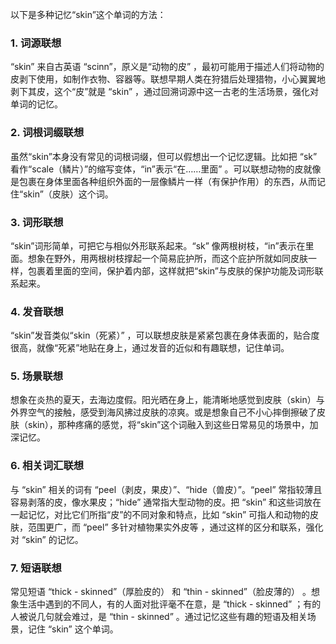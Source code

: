 以下是多种记忆“skin”这个单词的方法：
### 1. 词源联想
“skin” 来自古英语 “scinn”，原义是“动物的皮” ，最初可能用于描述人们将动物的皮剥下使用，如制作衣物、容器等。联想早期人类在狩猎后处理猎物，小心翼翼地剥下其皮，这个“皮”就是 “skin” ，通过回溯词源中这一古老的生活场景，强化对单词的记忆。 

### 2. 词根词缀联想
虽然“skin”本身没有常见的词根词缀，但可以假想出一个记忆逻辑。比如把 “sk” 看作“scale（鳞片）”的缩写变体，“in”表示“在……里面” 。可以联想动物的皮就像是包裹在身体里面各种组织外面的一层像鳞片一样（有保护作用）的东西，从而记住“skin”（皮肤）这个词。 

### 3. 词形联想
“skin”词形简单，可把它与相似外形联系起来。“sk” 像两根树枝，“in”表示在里面。想象在野外，用两根树枝撑起一个简易庇护所，而这个庇护所就如同皮肤一样，包裹着里面的空间，保护着内部，这样就把“skin”与皮肤的保护功能及词形联系起来。 

### 4. 发音联想
“skin”发音类似“skin（死紧）” ，可以联想皮肤是紧紧包裹在身体表面的，贴合度很高，就像“死紧”地贴在身上，通过发音的近似和有趣联想，记住单词。 

### 5. 场景联想
想象在炎热的夏天，去海边度假。阳光晒在身上，能清晰地感觉到皮肤（skin）与外界空气的接触，感受到海风拂过皮肤的凉爽。或是想象自己不小心摔倒擦破了皮肤（skin），那种疼痛的感觉，将“skin”这个词融入到这些日常易见的场景中，加深记忆。 

### 6. 相关词汇联想
与 “skin” 相关的词有 “peel（剥皮，果皮）”、“hide（兽皮）”。“peel” 常指较薄且容易剥落的皮，像水果皮；“hide” 通常指大型动物的皮。把 “skin” 和这些词放在一起记忆，对比它们所指“皮”的不同对象和特点，比如 “skin” 可指人和动物的皮肤，范围更广，而 “peel” 多针对植物果实外皮等 ，通过这样的区分和联系，强化对 “skin” 的记忆。 

### 7. 短语联想
常见短语 “thick - skinned”（厚脸皮的） 和 “thin - skinned”（脸皮薄的） 。想象生活中遇到的不同人，有的人面对批评毫不在意，是 “thick - skinned” ；有的人被说几句就会难过，是 “thin - skinned” 。通过记忆这些有趣的短语及相关场景，记住 “skin” 这个单词。 